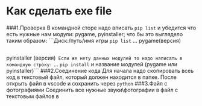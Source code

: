 # Как сделать exe file
###1.Проверка 
В командной сторе надо вписать `pip list` и убедится что есть нужные нам модули: pygame, pyinstaller; что бы это выглядело таким образом: 
```Диск:/путь/имя игры `pip list`
...
pygame(версия)
##
pyinstaller (версия)```
Если же нету данных модулей то надо написать в командную строку:``` ... `pip install` и название модулей (pygame или pyinstaller)```
###2.Соединение кода
Для начала надо скопировать всеь код в текстовый файл, который должен находится в папке. После открыть файл в vscode и сохранить через `python`
###3.Файл с фотографиями
Соединить все нужные звуки\фотографии в файл с текстовым файлов в 

 


